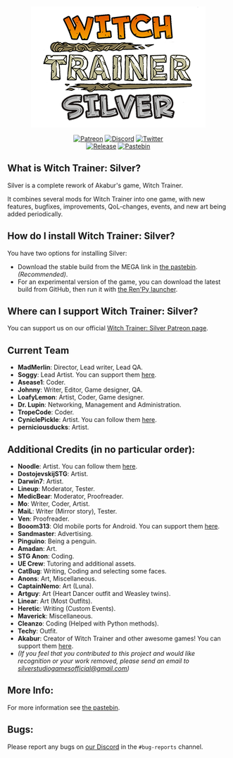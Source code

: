 <p align="center">
    <img alt="Witch Trainer: Silver" height="275" src="https://raw.githubusercontent.com/SilverStudioGames/WT-Silver/master/game/logo/title.png">
</p>

<p align="center">
    <a href="https://www.patreon.com/SilverStudioGames">
        <img alt="Patreon" src="https://img.shields.io/endpoint?url=https%3A%2F%2Fshieldsio-patreon.herokuapp.com%2FSilverStudioGames&style=flat"></a>
    <a href="https://discord.gg/JaEBfYC">
        <img alt="Discord" src="https://img.shields.io/badge/discord-SilverStudioGames-%237289DA?logo=discord"></a>
    <a href="https://twitter.com/RealSilverGames">
        <img alt="Twitter" src="https://img.shields.io/twitter/follow/RealSilverGames?style=flat&logo=twitter&label=twitter&color=1DA1F2"></a>
    <br/>
    <a href="https://github.com/SilverStudioGames/WT-Silver/releases">
        <img alt="Release" src="https://img.shields.io/github/v/tag/SilverStudioGames/WT-Silver?logo=github&label=release"></a>
    <a href="https://pastebin.com/raw/6zbuZ5gS">
        <img alt="Pastebin" src="https://img.shields.io/badge/pastebin-info%20+%20download-023859?logo=data:image/png;base64,iVBORw0KGgoAAAANSUhEUgAAABAAAAAQCAYAAAAf8/9hAAAA9klEQVQ4y2NkgIKwyJj/DCQAWSVNht7WakYWmOb5c2ejKPj58ycDOzs7XkN+/Pr1nwldMDE5lYGBgQGuGcZHl2dgYGD49u07AxO65Py5s+GKsPHRARMp/kb3JskG4ARhkTH/v377/v/rt+//kdno/LDIGDj++u37/8Tssv8shJyJzKeJF+AG/P37l2C0YePDDWBmZiZZM4YX8PmfgYGBwdzagUFZXZehpWsSQ9/kWQwSosIMLMT6taVrEkOIjzOcP2X+Kob5U7sYmbA5EReNrhlrOsCFKxs6/589c+Z/ZUMnSq5lJDY7SyuoM3CwszG0N5QzIosDANU1ofvWnN4JAAAAAElFTkSuQmCC"></a>
</p>


## What is Witch Trainer: Silver?

Silver is a complete rework of Akabur's game, Witch Trainer.

It combines several mods for Witch Trainer into one game, with new features, bugfixes, improvements, QoL-changes, events, and new art being added periodically.


## How do I install Witch Trainer: Silver?

You have two options for installing Silver:
- Download the stable build from the MEGA link in [the pastebin](https://pastebin.com/6zbuZ5gS). *(Recommended)*.
- For an experimental version of the game, you can download the latest build from GitHub, then run it with [the Ren'Py launcher](https://www.renpy.org/).


## Where can I support Witch Trainer: Silver?

You can support us on our official [Witch Trainer: Silver Patreon page](https://www.patreon.com/SilverStudioGames).


## Current Team
- **MadMerlin**:        Director, Lead writer, Lead QA.
- **Soggy**:            Lead Artist. You can support them [here](https://www.patreon.com/SoggyIllustrations).
- **Asease1**:          Coder.
- **Johnny**:           Writer, Editor, Game designer, QA.
- **LoafyLemon**:       Artist, Coder, Game designer.
- **Dr. Lupin**:        Networking, Management and Administration.
- **TropeCode**:        Coder.
- **CyniclePickle**:    Artist. You can follow them [here](https://twitter.com/CyniclePickle).
- **perniciousducks**:  Artist.


## Additional Credits (in no particular order):
- **Noodle**:          Artist. You can follow them [here](https://twitter.com/BrothBowl).
- **DostojevskijSTG**: Artist.
- **Darwin7**:         Artist.
- **Lineup**:          Moderator, Tester.
- **MedicBear**:       Moderator, Proofreader.
- **Mo**:              Writer, Coder, Artist.
- **MaiL**:            Writer (Mirror story), Tester.
- **Ven**:             Proofreader.
- **Booom313**:        Old mobile ports for Android. You can support them [here](https://www.patreon.com/booom313/).
- **Sandmaster**:      Advertising.
- **Pinguino**:        Being a penguin.
- **Amadan**:          Art.
- **STG Anon**:        Coding.
- **UE Crew**:         Tutoring and additional assets.
- **CatBug**:          Writing, Coding and selecting some faces.
- **Anons**:           Art, Miscellaneous.
- **CaptainNemo**:     Art (Luna).
- **Artguy**:          Art (Heart Dancer outfit and Weasley twins).
- **Linear**:          Art (Most Outfits).
- **Heretic**:         Writing (Custom Events).
- **Maverick**:        Miscellaneous.
- **Cleanzo**:         Coding (Helped with Python methods).
- **Techy**:           Outfit.
- **Akabur**:          Creator of Witch Trainer and other awesome games! You can support them [here](https://www.patreon.com/akabur).
- *(If you feel that you contributed to this project and would like recognition or your work removed, please send an email to <silverstudiogamesofficial@gmail.com>)*

## More Info:
For more information see [the pastebin](https://pastebin.com/6zbuZ5gS).

## Bugs:
Please report any bugs on [our Discord](https://discord.gg/JaEBfYC) in the `#bug-reports` channel.
